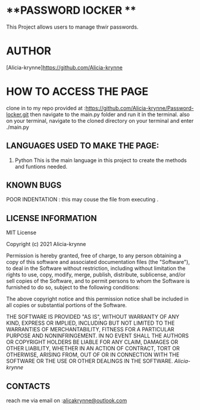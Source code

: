 # **PASSWORD lOCKER **
This Project  allows users to manage thwir passwords.

# **AUTHOR**
[Alicia-krynne]https://github.com/Alicia-krynne

# HOW TO ACCESS THE PAGE 
 clone in to  my  repo provided at  :https://github.com/Alicia-krynne/Password-locker.git 
 then  navigate  to  the  main.py  folder  and  run it  in the  terminal.
 also  on  your  terminal, navigate  to  the  cloned  directory on  your  terminal  and  enter  ./main.py
 
## LANGUAGES USED TO  MAKE THE PAGE:
1. Python 
 This  is the  main  language in  this  project to  create  the  methods  and  funtions  needed.
## KNOWN BUGS
 POOR  INDENTATION :  this  may  couse the   file  from  executing . 

  ## LICENSE INFORMATION
MIT License

Copyright (c) 2021 Alicia-krynne

Permission is hereby granted, free of charge, to any person obtaining a copy
of this software and associated documentation files (the "Software"), to deal
in the Software without restriction, including without limitation the rights
to use, copy, modify, merge, publish, distribute, sublicense, and/or sell
copies of the Software, and to permit persons to whom the Software is
furnished to do so, subject to the following conditions:

The above copyright notice and this permission notice shall be included in all
copies or substantial portions of the Software.

THE SOFTWARE IS PROVIDED "AS IS", WITHOUT WARRANTY OF ANY KIND, EXPRESS OR
IMPLIED, INCLUDING BUT NOT LIMITED TO THE WARRANTIES OF MERCHANTABILITY,
FITNESS FOR A PARTICULAR PURPOSE AND NONINFRINGEMENT. IN NO EVENT SHALL THE
AUTHORS OR COPYRIGHT HOLDERS BE LIABLE FOR ANY CLAIM, DAMAGES OR OTHER
LIABILITY, WHETHER IN AN ACTION OF CONTRACT, TORT OR OTHERWISE, ARISING FROM,
OUT OF OR IN CONNECTION WITH THE SOFTWARE OR THE USE OR OTHER DEALINGS IN THE
SOFTWARE.
*Alicia-krynne*
## CONTACTS 
 reach  me  via  email on :alicakrynne@outlook.com
 
 